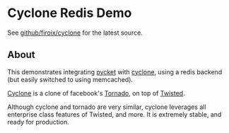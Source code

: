 # Cyclone Redis Demo

See [github/firoix/cyclone] for the latest source.

## About

This demonstrates integrating [pycket] with [cyclone], using a redis backend (but easily switched to using memcached).

[Cyclone] is a clone of facebook's [Tornado], on top of [Twisted].

Although cyclone and tornado are very similar, cyclone leverages all
enterprise class features of Twisted, and more. It is extremely stable, and
ready for production.


[cyclone]: http://cyclone.io
[github/firoix/cyclone]: https://github.com/fiorix/cyclone
[Tornado]: http://tornadoweb.org
[Twisted]: http://twistedmatrix.com
[pycket]: https://github.com/diogobaeder/pycket
